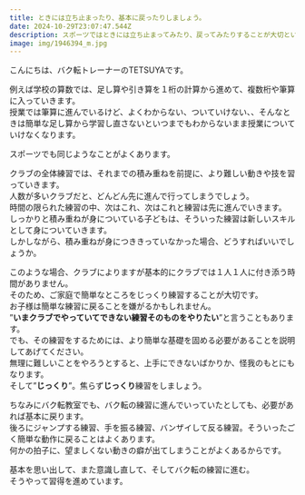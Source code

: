 ```yaml
---
title: ときには立ち止まったり、基本に戻ったりしましょう。
date: 2024-10-29T23:07:47.544Z
description: スポーツではときには立ち止まってみたり、戻ってみたりすることが大切という話です
image: img/1946394_m.jpg
---
```

こんにちは、バク転トレーナーのTETSUYAです。

例えば学校の算数では、足し算や引き算を１桁の計算から進めて、複数桁や筆算に入っていきます。\
授業では筆算に進んでいるけど、よくわからない、ついていけない、、そんなときは簡単な足し算から学習し直さないといつまでもわからないまま授業についていけなくなります。

スポーツでも同じようなことがよくあります。

クラブの全体練習では、それまでの積み重ねを前提に、より難しい動きや技を習っていきます。\
人数が多いクラブだと、どんどん先に進んで行ってしまうでしょう。\
時間の限られた練習の中、次はこれ、次はこれと練習は先に進んでいきます。\
しっかりと積み重ねが身についている子どもは、そういった練習は新しいスキルとして身についていきます。\
しかしながら、積み重ねが身につききっていなかった場合、どうすればいいでしょうか。

このような場合、クラブによりますが基本的にクラブでは１人１人に付き添う時間がありません。\
そのため、ご家庭で簡単なところをじっくり練習することが大切です。\
お子様は簡単な練習に戻ることを嫌がるかもしれません。\
”**いまクラブでやっていてできない練習そのものをやりたい**”と言うこともあります。\
でも、その練習をするためには、より簡単な基礎を固める必要があることを説明してあげてください。\
無理に難しいことをやろうとすると、上手にできないばかりか、怪我のもとにもなります。\
そして”**じっくり**”。焦らず**じっくり**練習をしましょう。

ちなみにバク転教室でも、バク転の練習に進んでいっていたとしても、必要があれば基本に戻ります。\
後ろにジャンプする練習、手を振る練習、バンザイして反る練習。そういったごく簡単な動作に戻ることはよくあります。\
何かの拍子に、望ましくない動きの癖が出てしまうことがよくあるからです。

基本を思い出して、また意識し直して、そしてバク転の練習に進む。\
そうやって習得を進めています。